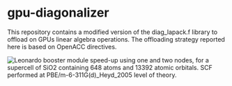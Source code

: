 # gpu-diagonalizer
This repository contains a modified version of the diag_lapack.f library to offload on GPUs linear algebra operations.
The offloading strategy reported here is based on OpenACC directives.

![Leonardo booster module speed-up using one and two nodes, for a supercell of SiO2 containing 648 atoms and 13392 atomic orbitals.
SCF performed at PBE/m-6-311G(d)_Heyd_2005 level of theory.](Leonardo_timing_SiO2_X6.png)
